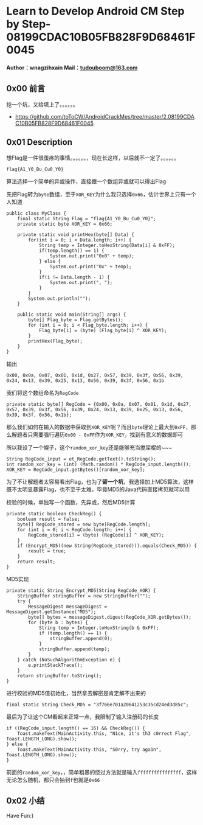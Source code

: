 # Learn to Develop Android CM Step by Step-08199CDAC10B05FB828F9D68461F0045

**Author：wnagzihxain
Mail：tudouboom@163.com**

## 0x00 前言
挖一个坑，又给填上了。。。。。。
- https://github.com/toToCW/AndroidCrackMes/tree/master/2.08199CDAC10B05FB828F9D68461F0045

## 0x01 Description
想Flag是一件很蛋疼的事情。。。。。。，现在长这样，以后就不一定了。。。。。。
```
flag{A1_Y0_Bu_Cu0_Y0}
```

算法选择一个简单的异或操作，直接跟一个数组异或就可以得出Flag

先把Flag转为`byte`数组，至于`XOR_KEY`为什么我只选择`0x66`，估计世界上只有一个人知道
```
public class MyClass {
    final static String Flag = "flag{A1_Y0_Bu_Cu0_Y0}";
    private static byte XOR_KEY = 0x66;
    
	private static void printHex(byte[] Data) {
    	for(int i = 0; i < Data.length; i++) {
    		String temp = Integer.toHexString(Data[i] & 0xFF);
    		if(temp.length() == 1) {
    			System.out.print("0x0" + temp);
    		} else {
    			System.out.print("0x" + temp);
			}
    		if(i != Data.length - 1) {
    			System.out.print(", ");
    		}
    	}
    	System.out.println("");
	}
    
	public static void main(String[] args) {
		byte[] Flag_byte = Flag.getBytes();
		for (int i = 0; i < Flag_byte.length; i++) {
			Flag_byte[i] = (byte) (Flag_byte[i] ^ XOR_KEY);
		}
		printHex(Flag_byte);
	}
}
```

输出
```
0x00, 0x0a, 0x07, 0x01, 0x1d, 0x27, 0x57, 0x39, 0x3f, 0x56, 0x39, 0x24, 0x13, 0x39, 0x25, 0x13, 0x56, 0x39, 0x3f, 0x56, 0x1b
```

我们将这个数组命名为`RegCode`
```
private static byte[] RegCode = {0x00, 0x0a, 0x07, 0x01, 0x1d, 0x27, 0x57, 0x39, 0x3f, 0x56, 0x39, 0x24, 0x13, 0x39, 0x25, 0x13, 0x56, 0x39, 0x3f, 0x56, 0x1b};
```

那么我们如何在输入的数据中获取到`XOR_KEY`呢？而且`byte`理论上最大到`0xFF`，那么解题者只需要强行遍历`0x00 - 0xFF`作为`XOR_KEY`，找到有意义的数据即可

所以我设了一个幌子，这个`random_xor_key`还是能够充当搅屎棍的~~~
```
String RegCode_input = et_RegCode.getText().toString();
int random_xor_key = (int) (Math.random() * RegCode_input.length());
XOR_KEY = RegCode_input.getBytes()[random_xor_key];
```

为了不让解题者太容易看出Flag，也为了**留一个坑**，我选择加上MD5算法，这样既不太明显暴露Flag，也不至于太难，毕竟MD5的Java代码直接拷贝就可以用

校验的时候，单独写一个函数，先异或，然后MD5计算
```
private static boolean CheckReg() {
    boolean result = false;
    byte[] RegCode_stored = new byte[RegCode.length];
    for (int i = 0; i < RegCode.length; i++) {
        RegCode_stored[i] = (byte) (RegCode[i] ^ XOR_KEY);
    }
    if (Encrypt_MD5((new String(RegCode_stored))).equals(Check_MD5)) {
        result = true;
    }
    return result;
}
```

MD5实现
```
private static String Encrypt_MD5(String RegCode_XOR) {
    StringBuffer stringBuffer = new StringBuffer("");
    try {
        MessageDigest messageDigest = MessageDigest.getInstance("MD5");
        byte[] bytes = messageDigest.digest(RegCode_XOR.getBytes());
        for (byte b : bytes) {
            String temp = Integer.toHexString(b & 0xFF);
            if (temp.length() == 1) {
                stringBuffer.append(0);
            }
            stringBuffer.append(temp);
        }
    } catch (NoSuchAlgorithmException e) {
        e.printStackTrace();
    }
    return stringBuffer.toString();
}
```

进行校验的MD5值初始化，当然拿去解密是肯定解不出来的
```
final static String Check_MD5 = "3f766e701a20641253c35cd24ed3d85c";
```

最后为了让这个CM看起来正常一点，我限制了输入注册码的长度
```
if ((RegCode_input.length() == 16) && CheckReg()) {
    Toast.makeText(MainActivity.this, "N1ce, it's th3 c0rrect Flag", Toast.LENGTH_LONG).show();
} else {
    Toast.makeText(MainActivity.this, "S0rry, try aga1n", Toast.LENGTH_LONG).show();
}
```

前面的`random_xor_key`，，简单粗暴的绕过方法就是输入`ffffffffffffffff`，这样无论怎么随机，都只会抽到`f`也就是`0x66`

## 0x02 小结
Have Fun:)


